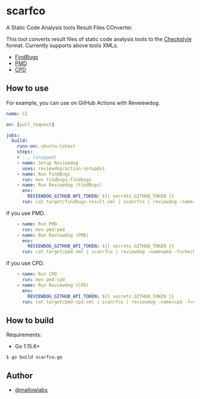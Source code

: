 # scarfco

A Static Code Analysis tools Result Files COnverter.

This tool converts result files of static code analysis tools to the [Checkstyle](https://checkstyle.sourceforge.io/) format.
Currently supports above tools XMLs.

* [FindBugs](http://findbugs.sourceforge.net/)
* [PMD](https://pmd.github.io/)
* [CPD](https://pmd.github.io/latest/pmd_userdocs_cpd.html)

## How to use

For example, you can use on GitHub Actions with Reveiewdog.


```yaml
name: CI

on: [pull_request]

jobs:
  build:
    runs-on: ubuntu-latest
    steps:
    # ... (snipped)
    - name: Setup Reviewdog
      uses: reviewdog/action-setup@v1
    - name: Run FindBugs
      run: mvn findbugs:findbugs
    - name: Run Reviewdog (FindBugs)
      env:
        REVIEWDOG_GITHUB_API_TOKEN: ${{ secrets.GITHUB_TOKEN }}
      run: cat target/findbugs-result.xml | scanrfco | reviewdog -name=findbugs -f=checkstyle -reporter=github-pr-review -diff="git diff ${{ github.event.pull_request.base.sha }}"
```

If you use PMD.

```yaml
    - name: Run PMD
      run: mvn pmd:pmd
    - name: Run Reviewdog (PMD)
      env:
        REVIEWDOG_GITHUB_API_TOKEN: ${{ secrets.GITHUB_TOKEN }}
      run: cat target/pmd.xml | scanrfco | reviewdog -name=pmd -f=checkstyle -reporter=github-pr-review -diff="git diff ${{ github.event.pull_request.base.sha }}"
```

If you use CPD.

```yaml
    - name: Run CPD
      run: mvn pmd:cpd
    - name: Run Reviewdog (CPD)
      env:
        REVIEWDOG_GITHUB_API_TOKEN: ${{ secrets.GITHUB_TOKEN }}
      run: cat target/pmd-cpd.xml | scanrfco | reviewdog -name=cpd -f=checkstyle -reporter=github-pr-review -diff="git diff ${{ github.event.pull_request.base.sha }}"
```

## How to build

Requirements:

* Go 1.15.6+

```shell
$ go build scarfco.go
```

## Author

* [@mallowlabs](https://github.com/mallowlabs)
